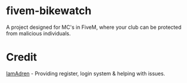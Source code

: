 # fivem-bikewatch
A project designed for MC's in FiveM, where your club can be protected from malicious individuals.

# Credit
[IamAdren](https://github.com/IamAdren) - Providing register, login system & helping with issues.
